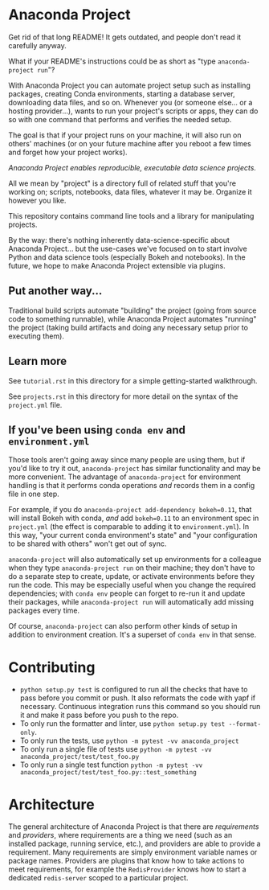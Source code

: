 # Anaconda Project

Get rid of that long README! It gets outdated, and people don't
read it carefully anyway.

What if your README's instructions could be as short as "type
`anaconda-project run`"?

With Anaconda Project you can automate project setup such as
installing packages, creating Conda environments, starting a
database server, downloading data files, and so on. Whenever you
(or someone else... or a hosting provider...), wants to run your
project's scripts or apps, they can do so with one command that
performs and verifies the needed setup.

The goal is that if your project runs on your machine, it will
also run on others' machines (or on your future machine after you
reboot a few times and forget how your project works).

*Anaconda Project enables reproducible, executable data science
projects.*

All we mean by "project" is a directory full of related stuff that
you're working on; scripts, notebooks, data files, whatever it may
be. Organize it however you like.

This repository contains command line tools and a library for
manipulating projects.

By the way: there's nothing inherently data-science-specific about
Anaconda Project... but the use-cases we've focused on to start
involve Python and data science tools (especially Bokeh and
notebooks). In the future, we hope to make Anaconda Project
extensible via plugins.

## Put another way...

Traditional build scripts automate "building" the project (going
from source code to something runnable), while Anaconda Project
automates "running" the project (taking build artifacts and doing
any necessary setup prior to executing them).

## Learn more

See ``tutorial.rst`` in this directory for a simple
getting-started walkthrough.

See ``projects.rst`` in this directory for more detail on the
syntax of the `project.yml` file.

## If you've been using `conda env` and `environment.yml`

Those tools aren't going away since many people are using them,
but if you'd like to try it out, `anaconda-project` has similar
functionality and may be more convenient. The advantage of
`anaconda-project` for environment handling is that it performs
conda operations _and_ records them in a config file in one step.

For example, if you do `anaconda-project add-dependency
bokeh=0.11`, that will install Bokeh with conda, _and_ add
`bokeh=0.11` to an environment spec in `project.yml` (the effect
is comparable to adding it to `environment.yml`). In this way,
"your current conda environment's state" and "your configuration
to be shared with others" won't get out of sync.

`anaconda-project` will also automatically set up environments for
a colleague when they type `anaconda-project run` on their
machine; they don't have to do a separate step to create, update,
or activate environments before they run the code. This may be
especially useful when you change the required dependencies; with
`conda env` people can forget to re-run it and update their
packages, while `anaconda-project run` will automatically add
missing packages every time.

Of course, `anaconda-project` can also perform other kinds of
setup in addition to environment creation. It's a superset of
`conda env` in that sense.

# Contributing

 * `python setup.py test` is configured to run all the checks that
   have to pass before you commit or push. It also reformats the
   code with yapf if necessary. Continuous integration runs this
   command so you should run it and make it pass before you push
   to the repo.
 * To only run the formatter and linter, use `python setup.py test
   --format-only`.
 * To only run the tests, use `python -m pytest -vv anaconda_project`
 * To only run a single file of tests use `python -m pytest
   -vv anaconda_project/test/test_foo.py`
 * To only run a single test function `python -m pytest
   -vv anaconda_project/test/test_foo.py::test_something`

# Architecture

The general architecture of Anaconda Project is that there are
_requirements_ and _providers_, where requirements are a thing we
need (such as an installed package, running service, etc.), and
providers are able to provide a requirement. Many requirements are
simply environment variable names or package names. Providers are
plugins that know how to take actions to meet requirements, for
example the `RedisProvider` knows how to start a
dedicated `redis-server` scoped to a particular project.

